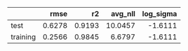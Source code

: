|          |   rmse |     r2 |   avg_nll |   log_sigma |
|:---------|-------:|-------:|----------:|------------:|
| test     | 0.6278 | 0.9193 |   10.0457 |     -1.6111 |
| training | 0.2566 | 0.9845 |    6.6797 |     -1.6111 |